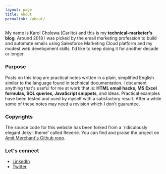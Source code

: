 ```yaml
---
layout: page
title: About
permalink: /about/
---
```


My name is Karol Cholewa (Carlito) and this is my **technical-marketer's blog**. Around 2018 I was picked by the email marketing profession to build and automate emails using Salesforce Marketing Cloud platform and my modest web development skills. I'd like to keep doing it for another decade or longer. 

### Purpose

Posts on this blog are practical notes written in a plain, simplified English similar to the language found in technical documentation. I document anything that's useful for me at work that is: **HTML email hacks, MS Excel formulas, SQL queries, JavaScript snippets**, and ideas. Practical examples have been tested and used by myself with a satisfactory result. After a while some of these notes may need a revision which I don't guarantee.

### Copyrights

The source code for this website has been forked from a 'ridiculously elegant Jekyll theme' called Reverie. You can find and praise the project on [Amit Merchant's Github repo](https://github.com/amitmerchant1990/reverie). 

### Let's connect
* [LinkedIn](https://www.linkedin.com/in/karolcholewa/)
* [Twitter](https://twitter.com/karolcholewa)